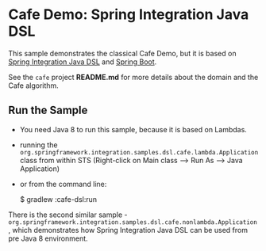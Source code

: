 # Cafe Demo: Spring Integration Java DSL

This sample demonstrates the classical Cafe Demo, but it is based on [Spring Integration Java DSL](https://github.com/spring-projects/spring-integration-extensions/wiki/Spring-Integration-Java-DSL-Reference)
 and [Spring Boot](http://projects.spring.io/spring-boot).

See the `cafe` project **README.md** for more details about the domain and the Cafe algorithm.

## Run the Sample

* You need Java 8 to run this sample, because it is based on Lambdas.
* running the `org.springframework.integration.samples.dsl.cafe.lambda.Application` class from within STS (Right-click on
Main class --> Run As --> Java Application)
* or from the command line:

    $ gradlew :cafe-dsl:run

There is the second similar sample - `org.springframework.integration.samples.dsl.cafe.nonlambda.Application`, which
demonstrates how Spring Integration Java DSL can be used from pre Java 8 environment.

